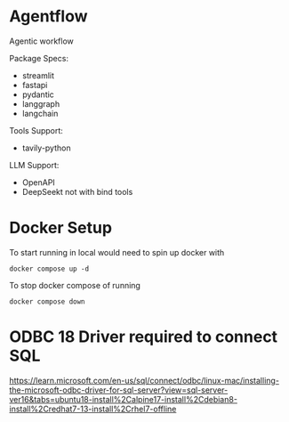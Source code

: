 # Agentflow
Agentic workflow

Package Specs:
- streamlit
- fastapi
- pydantic
- langgraph
- langchain

Tools Support:
- tavily-python

LLM Support:
- OpenAPI
- DeepSeekt not with bind tools

# Docker Setup
To start running in local would need to spin up docker with
```
docker compose up -d
```

To stop docker compose of running
```
docker compose down
```

# ODBC 18 Driver required to connect SQL
https://learn.microsoft.com/en-us/sql/connect/odbc/linux-mac/installing-the-microsoft-odbc-driver-for-sql-server?view=sql-server-ver16&tabs=ubuntu18-install%2Calpine17-install%2Cdebian8-install%2Credhat7-13-install%2Crhel7-offline